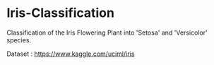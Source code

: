 # Iris-Classification
Classification of the Iris Flowering Plant into 'Setosa' and 'Versicolor' species. 

Dataset : https://www.kaggle.com/uciml/iris
